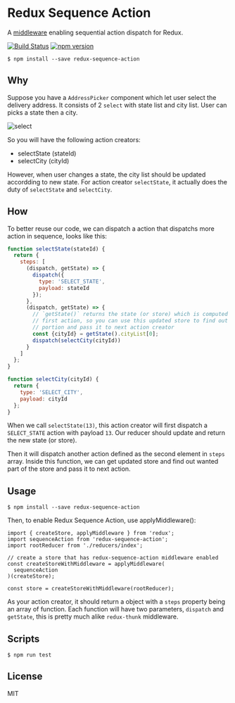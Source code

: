 Redux Sequence Action
==========================

A [middleware](http://rackt.github.io/redux/docs/advanced/Middleware.html) enabling sequential action dispatch for Redux.

[![Build Status](https://travis-ci.org/jasonslyvia/redux-sequence-action.svg)](https://travis-ci.org/jasonslyvia/redux-sequence-action)
[![npm version](https://badge.fury.io/js/redux-sequence-action.svg)](http://badge.fury.io/js/redux-sequence-action)

```
$ npm install --save redux-sequence-action
```

## Why

Suppose you have a `AddressPicker` component which let user select the delivery address. It consists of 2 `select` with state list and city list. User can picks a state then a city.

![select](http://ww2.sinaimg.cn/bmiddle/831e9385gw1ex7w1vkbypj205900rjr7.jpg)

So you will have the following action creators:

 - selectState (stateId)
 - selectCity (cityId)

However, when user changes a state, the city list should be updated accordding to new state. For action creator `selectState`, it actually does the duty of `selectState` and `selectCity`.

## How

To better reuse our code, we can dispatch a action that dispatchs more action in sequence, looks like this:

```javascript
function selectState(stateId) {
  return {
    steps: [
      (dispatch, getState) => {
        dispatch({
          type: 'SELECT_STATE',
          payload: stateId
        });
      },
      (dispatch, getState) => {
        // `getState()` returns the state (or store) which is computed through
        // first action, so you can use this updated store to find out needed
        // portion and pass it to next action creator
        const {cityId} = getState().cityList[0];
        dispatch(selectCity(cityId))
      }
    ]
  };
}

function selectCity(cityId) {
  return {
    type: 'SELECT_CITY',
    payload: cityId
  };
}
```

When we call `selectState(13)`, this action creator will first dispatch a `SELECT_STATE` action with payload `13`. Our reducer should update and return the new state (or store).

Then it will dispatch another action defined as the second element in `steps` array. Inside this function, we can get updated store and find out wanted part of the store and pass it to next action.

## Usage

```
$ npm install --save redux-sequence-action
```

Then, to enable Redux Sequence Action, use applyMiddleware():

```
import { createStore, applyMiddleware } from 'redux';
import sequenceAction from 'redux-sequence-action';
import rootReducer from './reducers/index';

// create a store that has redux-sequence-action middleware enabled
const createStoreWithMiddleware = applyMiddleware(
  sequenceAction
)(createStore);

const store = createStoreWithMiddleware(rootReducer);
```

As your action creator, it should return a object with a `steps` property being an array of function. Each function will have two parameters, `dispatch` and `getState`, this is pretty much alike `redux-thunk` middleware.

## Scripts

```
$ npm run test
```

## License

MIT

